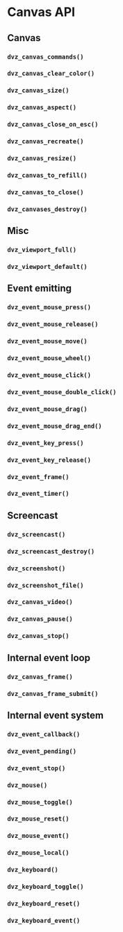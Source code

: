 # Canvas API

## Canvas

### `dvz_canvas_commands()`
### `dvz_canvas_clear_color()`
### `dvz_canvas_size()`
### `dvz_canvas_aspect()`
### `dvz_canvas_close_on_esc()`
### `dvz_canvas_recreate()`
### `dvz_canvas_resize()`
### `dvz_canvas_to_refill()`
### `dvz_canvas_to_close()`
### `dvz_canvases_destroy()`


## Misc

### `dvz_viewport_full()`
### `dvz_viewport_default()`


## Event emitting

### `dvz_event_mouse_press()`
### `dvz_event_mouse_release()`
### `dvz_event_mouse_move()`
### `dvz_event_mouse_wheel()`
### `dvz_event_mouse_click()`
### `dvz_event_mouse_double_click()`
### `dvz_event_mouse_drag()`
### `dvz_event_mouse_drag_end()`
### `dvz_event_key_press()`
### `dvz_event_key_release()`
### `dvz_event_frame()`
### `dvz_event_timer()`


## Screencast

### `dvz_screencast()`
### `dvz_screencast_destroy()`
### `dvz_screenshot()`
### `dvz_screenshot_file()`
### `dvz_canvas_video()`
### `dvz_canvas_pause()`
### `dvz_canvas_stop()`


## Internal event loop

### `dvz_canvas_frame()`
### `dvz_canvas_frame_submit()`


## Internal event system

### `dvz_event_callback()`
### `dvz_event_pending()`
### `dvz_event_stop()`

### `dvz_mouse()`
### `dvz_mouse_toggle()`
### `dvz_mouse_reset()`
### `dvz_mouse_event()`
### `dvz_mouse_local()`

### `dvz_keyboard()`
### `dvz_keyboard_toggle()`
### `dvz_keyboard_reset()`
### `dvz_keyboard_event()`

